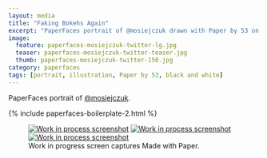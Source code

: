 ```yaml
---
layout: media
title: "Faking Bokehs Again"
excerpt: "PaperFaces portrait of @mosiejczuk drawn with Paper by 53 on an iPad."
image: 
  feature: paperfaces-mosiejczuk-twitter-lg.jpg
  teaser: paperfaces-mosiejczuk-twitter-teaser.jpg
  thumb: paperfaces-mosiejczuk-twitter-150.jpg
category: paperfaces
tags: [portrait, illustration, Paper by 53, black and white]
---
```


PaperFaces portrait of [@mosiejczuk](http://twitter.com/mosiejczuk).

{% include paperfaces-boilerplate-2.html %}

<figure class="third">
  <a href="{{ site.url }}/images/paperfaces-mosiejczuk-process-1-lg.jpg"><img src="{{ site.url }}/images/paperfaces-mosiejczuk-process-1-600.jpg" alt="Work in process screenshot"></a>
  <a href="{{ site.url }}/images/paperfaces-mosiejczuk-process-2-lg.jpg"><img src="{{ site.url }}/images/paperfaces-mosiejczuk-process-2-600.jpg" alt="Work in process screenshot"></a>
  <a href="{{ site.url }}/images/paperfaces-mosiejczuk-process-3-lg.jpg"><img src="{{ site.url }}/images/paperfaces-mosiejczuk-process-3-600.jpg" alt="Work in process screenshot"></a>
  <figcaption>Work in progress screen captures Made with Paper.</figcaption>
</figure>